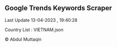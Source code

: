 

## Google Trends Keywords Scraper 
 
Last Update 13-04-2023 , 19:40:28

Country List :
VIETNAM.json



© Abdul Muttaqin 
